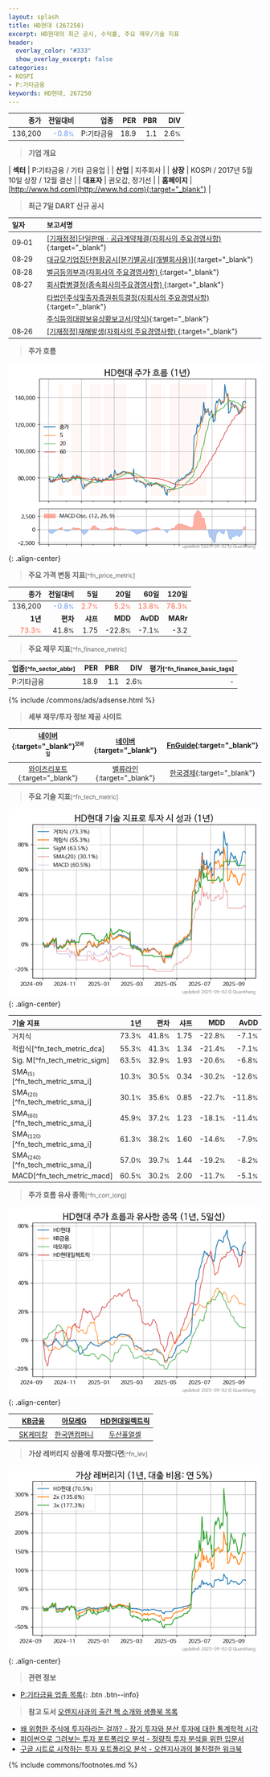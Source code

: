 ```yaml
---
layout: splash
title: HD현대 (267250)
excerpt: HD현대의 최근 공시, 수익률, 주요 재무/기술 지표
header:
  overlay_color: "#333"
  show_overlay_excerpt: false
categories:
- KOSPI
- P:기타금융
keywords: HD현대, 267250
---
```


| **종가** | **전일대비** | **업종** | **PER** | **PBR** | **DIV** |
| -------: | -----------: | -------: | ------: | ------: | ------: |
| 136,200 | <span style="color: cornflowerblue">-0.8<small>%</small></span> | P:기타금융 | 18.9 | 1.1 | 2.6<small>%</small> |

<!-- more -->


> **기업 개요**<a id="company"></a>

| <span style="white-space:nowrap;">**섹터**</span> | P:기타금융 / 기타 금융업 |
| <span style="white-space:nowrap;">**산업**</span> | 지주회사 |
| <span style="white-space:nowrap;">**상장**</span> | KOSPI / 2017년 5월 10일 상장 / 12월 결산 |
| <span style="white-space:nowrap;">**대표자**</span> | 권오갑, 정기선 |
| <span style="white-space:nowrap;">**홈페이지**</span> | [http://www.hd.com](http://www.hd.com){:target="_blank"} |


> **최근 7일 DART 신규 공시**<a id="dart"></a>

| **일자** |      | **보고서명** |
| :------- | :--- | :----------- |
| 09&#x2011;01 | | [[기재정정]단일판매ㆍ공급계약체결(자회사의 주요경영사항)              ](https://dart.fss.or.kr/dsaf001/main.do?rcpNo=20250901800688){:target="_blank"} |
| 08&#x2011;29 | | [대규모기업집단현황공시[분기별공시(개별회사용)]](https://dart.fss.or.kr/dsaf001/main.do?rcpNo=20250829001967){:target="_blank"} |
| 08&#x2011;28 | | [벌금등의부과(자회사의 주요경영사항)              ](https://dart.fss.or.kr/dsaf001/main.do?rcpNo=20250828800590){:target="_blank"} |
| 08&#x2011;27 | | [회사합병결정(종속회사의주요경영사항)              ](https://dart.fss.or.kr/dsaf001/main.do?rcpNo=20250827800510){:target="_blank"} |
|  | | [타법인주식및출자증권취득결정(자회사의 주요경영사항)              ](https://dart.fss.or.kr/dsaf001/main.do?rcpNo=20250827800467){:target="_blank"} |
|  | | [주식등의대량보유상황보고서(약식)](https://dart.fss.or.kr/dsaf001/main.do?rcpNo=20250827000426){:target="_blank"} |
| 08&#x2011;26 | | [[기재정정]재해발생(자회사의 주요경영사항)              ](https://dart.fss.or.kr/dsaf001/main.do?rcpNo=20250826800568){:target="_blank"} |


> **주가 흐름**<a id="price"></a>

![267250](/stock/images/267250.png){: .align-center}


> **주요 가격 변동 지표**<small>[^fn_price_metric]</small>

| **종가** | **전일대비** | **5일** | **20일** | **60일** | **120일** |
| -------: | -----------: | ------: | -------: | -------: | --------: |
| 136,200 | <span style="color: cornflowerblue">-0.8<small>%</small></span> | <span style="color: tomato">2.7<small>%</small></span> | <span style="color: tomato">5.2<small>%</small></span> | <span style="color: tomato">13.8<small>%</small></span> | <span style="color: tomato">78.3<small>%</small></span> |
| **1년** | **편차** | **샤프** | **MDD** | **AvDD** | **MARr** |
| <span style="color: tomato">73.3<small>%</small></span> | 41.8<small>%</small> | 1.75 | -22.8<small>%</small> | -7.1<small>%</small> | -3.2 |


> **주요 재무 지표**<small>[^fn_finance_metric]</small>

| **업종**<small>[^fn_sector_abbr]</small> | **PER** | **PBR** | **DIV** | **평가**<small>[^fn_finance_basic_tags]</small> |
| :--------------------------------------- | ------: | ------: | ------: | ----------------------------------------------: |
| P:기타금융 | 18.9 | 1.1 | 2.6<small>%</small> | - |



{% include /commons/ads/adsense.html %}

> **세부 재무/투자 정보 제공 사이트**

| [네이버](https://m.stock.naver.com/domestic/stock/267250/finance/summary){:target="_blank"}<sup><small>모바일</small></sup> | [네이버](https://finance.naver.com/item/coinfo.naver?code=267250){:target="_blank"} | [FnGuide](https://comp.fnguide.com/SVO2/ASP/SVD_Invest.asp?gicode=A267250&MenuYn=Y){:target="_blank"} |
| :---: | :---: | :---: |
| [와이즈리포트](https://comp.wisereport.co.kr/company/c1040001.aspx?cmp_cd=267250){:target="_blank"} | [밸류라인](https://www.valueline.co.kr/finance/summary/267250){:target="_blank"} | [한국경제](https://markets.hankyung.com/stock/267250/financial-summary){:target="_blank"} |


> **주요 기술 지표**<small>[^fn_tech_metric]</small>


![267250](/stock/images/267250_tech.png){: .align-center}

| **기술 지표** | **1년** | **편차** | **샤프** | **MDD** | **AvDD** |
| :------------ | ------: | -----------: | -------: | ------: | -------: |
| 거치식 | 73.3<small>%</small> | 41.8<small>%</small> | 1.75 | -22.8<small>%</small> | -7.1<small>%</small> |
| 적립식[^fn_tech_metric_dca] | 55.3<small>%</small> | 41.3<small>%</small> | 1.34 | -21.4<small>%</small> | -7.1<small>%</small> |
| Sig. M[^fn_tech_metric_sigm] | 63.5<small>%</small> | 32.9<small>%</small> | 1.93 | -20.6<small>%</small> | -6.8<small>%</small> |
| SMA<small><sub>(5)</sub></small>[^fn_tech_metric_sma_i] | 10.3<small>%</small> | 30.5<small>%</small> | 0.34 | -30.2<small>%</small> | -12.6<small>%</small> |
| SMA<small><sub>(20)</sub></small>[^fn_tech_metric_sma_i] | 30.1<small>%</small> | 35.6<small>%</small> | 0.85 | -22.7<small>%</small> | -11.8<small>%</small> |
| SMA<small><sub>(60)</sub></small>[^fn_tech_metric_sma_i] | 45.9<small>%</small> | 37.2<small>%</small> | 1.23 | -18.1<small>%</small> | -11.4<small>%</small> |
| SMA<small><sub>(120)</sub></small>[^fn_tech_metric_sma_i] | 61.3<small>%</small> | 38.2<small>%</small> | 1.60 | -14.6<small>%</small> | -7.9<small>%</small> |
| SMA<small><sub>(240)</sub></small>[^fn_tech_metric_sma_i] | 57.0<small>%</small> | 39.7<small>%</small> | 1.44 | -19.2<small>%</small> | -8.2<small>%</small> |
| MACD[^fn_tech_metric_macd] | 60.5<small>%</small> | 30.2<small>%</small> | 2.00 | -11.7<small>%</small> | -5.1<small>%</small> |


> **주가 흐름 유사 종목**<a id="corr"></a><small>[^fn_corr_long]</small>

![267250](/stock/images/267250_corr.png){: .align-center}

|       | [KB금융](/105560/) | [아모레G](/002790/) | [HD현대일렉트릭](/267260/) |
| :---: | :------------------------------------: | :------------------------------------: | :------------------------------------: |
|       | [SK케미칼](/285130/) | [한국앤컴퍼니](/000240/) | [두산퓨얼셀](/336260/) |


> **가상 레버리지 상품에 투자했다면**<a id="2x"></a><small>[^fn_lev]</small>

![267250](/stock/images/267250_2x.png){: .align-center}


> **관련 정보**

- [P:기타금융 업종 목록](/stats/sector/kospi_업종_기타금융_종목/){: .btn .btn--info}

> **참고 도서** [오렌지사과의 출간 책 소개와 샘플북 목록](https://kongdori.tistory.com/691)

- [왜 위험한 주식에 투자하라는 걸까? - 장기 투자와 분산 투자에 대한 통계학적 시각](https://kongdori.tistory.com/421)
- [파이썬으로 그려보는 투자 포트폴리오 분석  - 정량적 투자 분석을 위한 입문서](https://kongdori.tistory.com/643)
- [구글 시트로 시작하는 투자 포트폴리오 분석 - 오렌지사과의 불친절한 워크북](https://kongdori.tistory.com/449)


{% include commons/footnotes.md %}